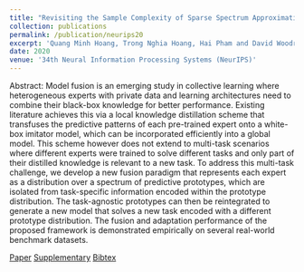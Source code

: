 ```yaml
---
title: "Revisiting the Sample Complexity of Sparse Spectrum Approximation of Gaussian Processes"
collection: publications
permalink: /publication/neurips20
excerpt: 'Quang Minh Hoang, Trong Nghia Hoang, Hai Pham and David Woodruff'
date: 2020
venue: '34th Neural Information Processing Systems (NeurIPS)'
---
```

Abstract: Model fusion is an emerging study in collective learning where heterogeneous experts with private data and learning architectures need to combine their black-box knowledge for better performance. Existing literature achieves this via a local knowledge distillation scheme that transfuses the predictive patterns of each pre-trained expert onto a white-box imitator model, which can be incorporated efficiently into a global model. This scheme however does not extend to multi-task scenarios where different experts were trained to solve different tasks and only part of their distilled knowledge is relevant to a new task. To address this multi-task challenge, we develop a new fusion paradigm that represents each expert as a distribution over a spectrum of predictive prototypes, which are isolated from task-specific information encoded within the prototype distribution. The task-agnostic prototypes can then be reintegrated to generate a new model that solves a new task encoded with a different prototype distribution. The fusion and adaptation performance of the proposed framework is demonstrated empirically on several real-world benchmark datasets.

[Paper](conference_papers/icml20.pdf)
[Supplementary](conference_papers/icml20-supp.pdf)
[Bibtex](conference_papers/icml20.bib)